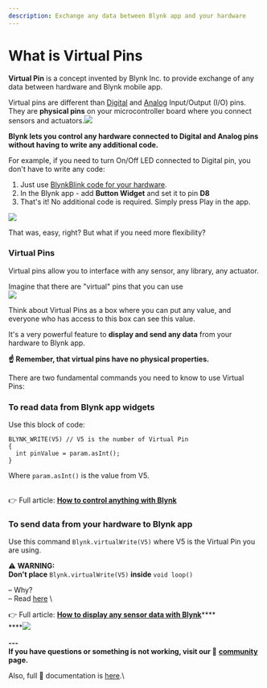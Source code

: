 ```yaml
---
description: Exchange any data between Blynk app and your hardware
---
```


# What is Virtual Pins

**Virtual Pin** is a concept invented by Blynk Inc. to provide exchange of any data between hardware and Blynk mobile app.&#x20;

Virtual pins are different than  [Digital](https://www.arduino.cc/en/Tutorial/DigitalPins) and [Analog](https://www.arduino.cc/en/Tutorial/AnalogInputPins) Input/Output (I/O) pins. They are **physical pins** on your microcontroller board where you connect sensors and actuators.![](https://uploads.intercomcdn.com/i/o/19844964/1b2212d3c5c061943f6bdeb0/Group+5.png)

**Blynk lets you control any hardware connected to Digital and Analog pins without having to write any additional code.**

For example, if you need to turn On/Off LED connected to Digital pin, you don't have to write any code:&#x20;

1. Just use [BlynkBlink code for your hardware](http://examples.blynk.cc/).&#x20;
2. In the Blynk app - add **Button Widget** and set it to pin **D8**
3. That's it! No additional code is required. Simply press Play in the app.

![](https://uploads.intercomcdn.com/i/o/19845951/6a0d22dfd602a1f118ecba93/Group+3+Copy.png)

That was, easy, right? But what if you need more flexibility?

### Virtual Pins <a href="#virtual-pins" id="virtual-pins"></a>

Virtual pins allow you to interface with any sensor, any library, any actuator.&#x20;

Imagine that there are "virtual" pins that you can use\
![](https://uploads.intercomcdn.com/i/o/19851900/f385072e3b34e023aba74a07/VP.png)

Think about Virtual Pins as a box where you can put any value, and everyone who has access to this box can see this value.

It's a very powerful feature to **display and send any data** from your hardware to Blynk app.&#x20;

**☝️ Remember, that virtual pins have no physical properties.**

There are two fundamental commands you need to know to use Virtual Pins:

### To read data from Blynk app widgets <a href="#to-read-data-from-blynk-app-widgets" id="to-read-data-from-blynk-app-widgets"></a>

Use this block of code:

```
BLYNK_WRITE(V5) // V5 is the number of Virtual Pin  
{
  int pinValue = param.asInt();
}
```

Where `param.asInt()`  is the value from V5.

\
👉 Full article: [**How to control anything with Blynk**](http://help.blynk.cc/getting-started/blynk-basics/how-to-control-anything-with-blynk-app)

### To send data from your hardware to Blynk app <a href="#to-send-data-from-your-hardware-to-blynk-app" id="to-send-data-from-your-hardware-to-blynk-app"></a>

Use this command `Blynk.virtualWrite(V5)` where V5 is the Virtual Pin you are using. &#x20;

⚠️ **WARNING:**\
**Don't place** `Blynk.virtualWrite(V5)` **inside**  `void loop()`&#x20;

– Why?\
– Read [here](http://help.blynk.cc/getting-started/blynk-basics/how-to-display-any-sensor-data-in-blynk-app)  \


👉 Full article: [**How to display any sensor data with Blynk**](http://help.blynk.cc/getting-started/blynk-basics/how-to-display-any-sensor-data-in-blynk-app)****\
****![](https://uploads.intercomcdn.com/i/o/19866955/96eec33e38de6f75c3371861/Sensor+2.png)

**---**\
**If you have questions or something is not working, visit our 👥** [**community**](http://community.blynk.cc/) **page.**

Also, full 📗 documentation is [here](http://docs.blynk.cc/).\
